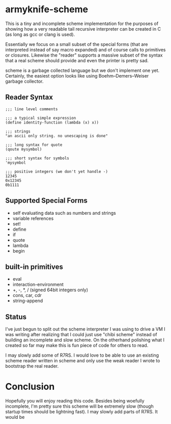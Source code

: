 # armyknife-scheme

This is a tiny and incomplete scheme implementation for the purposes
of showing how a very readable tail recursive interpreter can be
created in C (as long as gcc or clang is used).

Essentially we focus on a small subset of the special forms (that are
interpreted instead of say macro expanded) and of course calls to
primitives or closures. Likewise the "reader" supports a massive
subset of the syntax that a real scheme should provide and even the
printer is pretty sad.

scheme is a garbage collected language but we don't implement one
yet. Certainly, the easiest option looks like using
Boehm–Demers–Weiser garbage collector.

## Reader Syntax

```
;;; line level comments

;;; a typical simple expression
(define identity-function (lambda (x) x))

;;; strings
"an ascii only string. no unescaping is done"

;;; long syntax for quote
(qoute mysymbol)

;;; short syntax for symbols
'mysymbol

;;; positive integers (we don't yet handle -)
12345
0x12345
0b1111

```

## Supported Special Forms

* self evaluating data such as numbers and strings
* variable references
* set!
* define
* if
* quote
* lambda
* begin

## built-in primitives

* eval
* interaction-environment
* +, -, *, / (signed 64bit integers only)
* cons, car, cdr
* string-append

## Status

I've just begun to split out the scheme interpreter I was using to
drive a VM I was writing after realizing that I could just use "chibi
scheme" instead of building an incomplete and slow scheme. On the
otherhand polishing what I created so far may make this is fun piece
of code for others to read.

I may slowly add some of R7RS. I would love to be able to use an
existing scheme reader written in scheme and only use the weak reader
I wrote to bootstrap the real reader.

# Conclusion

Hopefully you will enjoy reading this code. Besides being woefully
incomplete, I'm pretty sure this scheme will be extremely slow (though
startup times should be lightning fast). I may slowly add parts of
R7RS. It would be 

